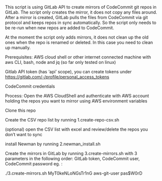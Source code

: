 This script is using GitLab API to create mirrors of CodeCommit git repos in GitLab. The script only creates the mirror, it does not copy any files around. After a mirror is  created, GitLab pulls the files from CodeCommit via git protocol and keeps repos in sync automatically. So the script only needs to be re-run when new repos are added to CodeCommit.

At the moment the script only adds mirrors, it does not clean up the old ones when the repo is renamed or deleted. In this case you need to clean up manually.

Prerequisites:
AWS cloud shell or other internet connected machine with aws CLI, bash, node and jq (so far only tested on linux)

Gitlab API token (has ‘api’ scope), you can create tokens under https://gitlab.com/-/profile/personal_access_tokens

CodeCommit credentials 

Process:
Open the AWS CloudShell and authenticate with AWS account holding the repos you want to mirror using AWS environment variables

Clone this repo 

Create the CSV repo list by running 1.create-repo-csv.sh 

(optional) open the CSV list with excel and review/delete the repos you don’t want to sync

install Newman by running 2.newman_install.sh 

Create the mirrors in GitLab by running 3.create-mirrors.sh with 3 parameters in the following order: GitLab token, CodeCommit user, CodeCommit password
eg. :


./3.create-mirrors.sh MyT0keNLoNGsTr1nG aws-git-user pas$W0rD
